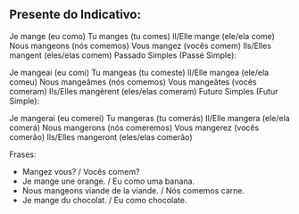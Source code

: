 ## Presente do Indicativo:

Je mange (eu como)
Tu manges (tu comes)
Il/Elle mange (ele/ela come)
Nous mangeons (nós comemos)
Vous mangez (vocês comem)
Ils/Elles mangent (eles/elas comem)
Passado Simples (Passé Simple):

Je mangeai (eu comi)
Tu mangeas (tu comeste)
Il/Elle mangea (ele/ela comeu)
Nous mangeâmes (nós comemos)
Vous mangeâtes (vocês comeram)
Ils/Elles mangèrent (eles/elas comeram)
Futuro Simples (Futur Simple):

Je mangerai (eu comerei)
Tu mangeras (tu comerás)
Il/Elle mangera (ele/ela comerá)
Nous mangerons (nós comeremos)
Vous mangerez (vocês comerão)
Ils/Elles mangeront (eles/elas comerão)


Frases:

- Mangez vous? / Vocês comem?
- Je mange une orange. / Eu como uma banana.
- Nous mangeons viande de la viande. / Nós comemos carne.
- Je mange du chocolat. / Eu como chocolate.